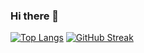 ### Hi there 👋

<!--
**20171193/20171193** is a ✨ _special_ ✨ repository because its `README.md` (this file) appears on your GitHub profile.

Here are some ideas to get you started:

- 🔭 I’m currently working on ...
- 🌱 I’m currently learning ...
- 👯 I’m looking to collaborate on ...
- 🤔 I’m looking for help with ...
- 💬 Ask me about ...
- 📫 How to reach me: ...
- 😄 Pronouns: ...
- ⚡ Fun fact: ...
-->
[![Top Langs](https://github-readme-stats.vercel.app/api/top-langs/?username=20171193)](https://github.com/anuraghazra/github-readme-stats)
[![GitHub Streak](https://streak-stats.demolab.com?user=20171193&theme=dark)](https://git.io/streak-stats)
